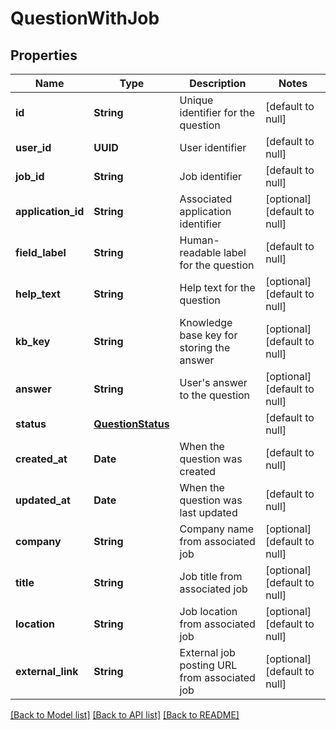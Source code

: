 # QuestionWithJob
## Properties

| Name | Type | Description | Notes |
|------------ | ------------- | ------------- | -------------|
| **id** | **String** | Unique identifier for the question | [default to null] |
| **user\_id** | **UUID** | User identifier | [default to null] |
| **job\_id** | **String** | Job identifier | [default to null] |
| **application\_id** | **String** | Associated application identifier | [optional] [default to null] |
| **field\_label** | **String** | Human-readable label for the question | [default to null] |
| **help\_text** | **String** | Help text for the question | [optional] [default to null] |
| **kb\_key** | **String** | Knowledge base key for storing the answer | [optional] [default to null] |
| **answer** | **String** | User&#39;s answer to the question | [optional] [default to null] |
| **status** | [**QuestionStatus**](QuestionStatus.md) |  | [default to null] |
| **created\_at** | **Date** | When the question was created | [default to null] |
| **updated\_at** | **Date** | When the question was last updated | [default to null] |
| **company** | **String** | Company name from associated job | [optional] [default to null] |
| **title** | **String** | Job title from associated job | [optional] [default to null] |
| **location** | **String** | Job location from associated job | [optional] [default to null] |
| **external\_link** | **String** | External job posting URL from associated job | [optional] [default to null] |

[[Back to Model list]](../README.md#documentation-for-models) [[Back to API list]](../README.md#documentation-for-api-endpoints) [[Back to README]](../README.md)


